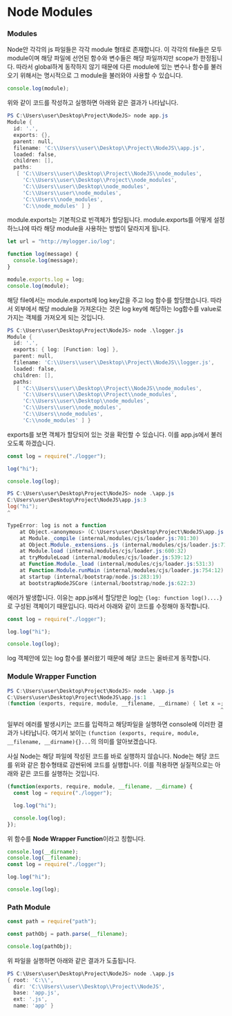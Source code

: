 # Node Modules

### Modules

Node안 각각의 js 파일들은 각각 module 형태로 존재합니다. 이 각각의 file들은 모두 module이며 해당 파일에 선언된 함수와 변수들은 해당 파일까지만 scope가 한정됩니다. 따라서 global하게 동작하지 않기 때문에 다른 module에 있는 변수나 함수를 불러오기 위해서는 명시적으로 그 module을 불러와야 사용할 수 있습니다.

```javascript
console.log(module);
```

위와 같이 코드를 작성하고 실행하면 아래와 같은 결과가 나타납니다.

```powershell
PS C:\Users\user\Desktop\Project\NodeJS> node app.js
Module {
  id: '.',
  exports: {},
  parent: null,
  filename: 'C:\\Users\\user\\Desktop\\Project\\NodeJS\\app.js',
  loaded: false,
  children: [],
  paths:
   [ 'C:\\Users\\user\\Desktop\\Project\\NodeJS\\node_modules',
     'C:\\Users\\user\\Desktop\\Project\\node_modules',
     'C:\\Users\\user\\Desktop\\node_modules',
     'C:\\Users\\user\\node_modules',
     'C:\\Users\\node_modules',
     'C:\\node_modules' ] }
```

module.exports는 기본적으로 빈객체가 할당됩니다. module.exports를 어떻게 설정하느냐에 따라 해당 module을 사용하는 방법이 달라지게 됩니다.

```javascript
let url = "http://mylogger.io/log";

function log(message) {
  console.log(message);
}

module.exports.log = log;
console.log(module);
```

해당 file에서는 module.exports에 log key값을 주고 log 함수를 할당했습니다. 따라서 외부에서 해당 module을 가져온다는 것은 log key에 해당하는 log함수를 value로 가지는 객체를 가져오게 되는 것입니다.

```powershell
PS C:\Users\user\Desktop\Project\NodeJS> node .\logger.js
Module {
  id: '.',
  exports: { log: [Function: log] },
  parent: null,
  filename: 'C:\\Users\\user\\Desktop\\Project\\NodeJS\\logger.js',
  loaded: false,
  children: [],
  paths:
   [ 'C:\\Users\\user\\Desktop\\Project\\NodeJS\\node_modules',
     'C:\\Users\\user\\Desktop\\Project\\node_modules',
     'C:\\Users\\user\\Desktop\\node_modules',
     'C:\\Users\\user\\node_modules',
     'C:\\Users\\node_modules',
     'C:\\node_modules' ] }
```

exports를 보면 객체가 할당되어 있는 것을 확인할 수 있습니다. 이를 app.js에서 불러오도록 하겠습니다.

```javascript
const log = require("./logger");

log("hi");

console.log(log);
```

```powershell
PS C:\Users\user\Desktop\Project\NodeJS> node .\app.js
C:\Users\user\Desktop\Project\NodeJS\app.js:3
log("hi");
^

TypeError: log is not a function
    at Object.<anonymous> (C:\Users\user\Desktop\Project\NodeJS\app.js:3:1)
    at Module._compile (internal/modules/cjs/loader.js:701:30)
    at Object.Module._extensions..js (internal/modules/cjs/loader.js:712:10)
    at Module.load (internal/modules/cjs/loader.js:600:32)
    at tryModuleLoad (internal/modules/cjs/loader.js:539:12)
    at Function.Module._load (internal/modules/cjs/loader.js:531:3)
    at Function.Module.runMain (internal/modules/cjs/loader.js:754:12)
    at startup (internal/bootstrap/node.js:283:19)
    at bootstrapNodeJSCore (internal/bootstrap/node.js:622:3)
```

에러가 발생합니다. 이유는 app.js에서 할당받은 log는 `{log: function log()....}` 로 구성된 객체이기 때문입니다. 따라서 아래와 같이 코드를 수정해야 동작합니다.

```javascript
const log = require("./logger");

log.log("hi");

console.log(log);
```

log 객체안에 있는 log 함수를 불러왔기 때문에 해당 코드는 올바르게 동작합니다.

### Module Wrapper Function

```powershell
PS C:\Users\user\Desktop\Project\NodeJS> node .\app.js
C:\Users\user\Desktop\Project\NodeJS\app.js:1
(function (exports, require, module, __filename, __dirname) { let x =;
                                                                     ^
```

일부러 에러를 발생시키는 코드를 입력하고 해당파일을 실행하면 console에 이러한 결과가 나타납니다. 여기서 보이는 `(function (exports, require, module, __filename, __dirname){}...`의 의미를 알아보겠습니다.

사실 Node는 해당 파일에 작성된 코드를 바로 실행하지 않습니다. Node는 해당 코드를 위와 같은 함수형태로 감싼뒤에 코드를 실행합니다. 이를 적용하면 실질적으로는 아래와 같은 코드를 실행하는 것입니다.

```javascript
(function(exports, require, module, __filename, __dirname) {
  const log = require("./logger");

  log.log("hi");

  console.log(log);
});
```

위 함수를 **Node Wrapper Function**이라고 칭합니다.

```javascript
console.log(__dirname);
console.log(__filename);
const log = require("./logger");

log.log("hi");

console.log(log);
```

### Path Module

```javascript
const path = require("path");

const pathObj = path.parse(__filename);

console.log(pathObj);
```

위 파일을 실행하면 아래와 같은 결과가 도출됩니다.

```powershell
PS C:\Users\user\Desktop\Project\NodeJS> node .\app.js
{ root: 'C:\\',
  dir: 'C:\\Users\\user\\Desktop\\Project\\NodeJS',
  base: 'app.js',
  ext: '.js',
  name: 'app' }
```

